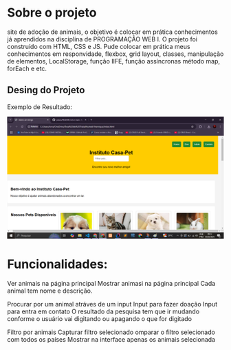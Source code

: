 # Sobre o projeto

site de adoção de animais, o objetivo é colocar em prática conhecimentos já aprendidos na disciplina de PROGRAMAÇÃO WEB I. O projeto foi construído com HTML, CSS e JS. Pude colocar em prática meus conhecimentos em responvidade, flexbox, grid layout, classes, manipulação de elementos, LocalStorage, função IIFE, função assíncronas método map, forEach e etc.

## Desing do Projeto

Exemplo de Resultado:

![Imagem  do projeto](IMG/tela.png)


# Funcionalidades:

Ver animais na página principal 
Mostrar animasi na página principal
Cada animal tem nome e descrição.

Procurar por um animal atráves de um input
Input para fazer doação
Input para entra em contato
O resultado da pesquisa tem que ir mudando conforme o usuário vai digitando ou apagando o que for digitado

Filtro por animais
Capturar filtro selecionado
omparar o filtro selecionado com todos os países
Mostrar na interface apenas os animais selecionada
